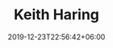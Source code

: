 ---
title: "Keith Haring"
date: 2019-12-23T22:56:42+06:00
type: portfolio
image: "images/projects/Keith-Haring/keith_haring_real_3.png"
category: ["REAL"]
project_images: ["images/projects/Keith-Haring/keith_haring_real_3.png"]
---